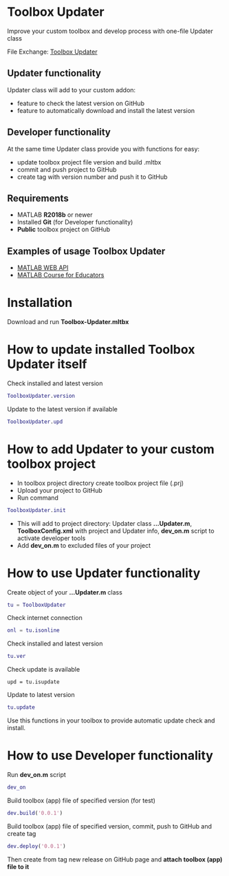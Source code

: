# Toolbox Updater

Improve your custom toolbox and develop process with one-file Updater class

File Exchange: [Toolbox Updater](https://www.mathworks.com/matlabcentral/fileexchange/69126)

## Updater functionality

Updater class will add to your custom addon:

- feature to check the latest version on GitHub
- feature to automatically download and install the latest version

## Developer functionality

At the same time Updater class provide you with functions for easy:

- update toolbox project file version and build .mltbx
- commit and push project to GitHub
- create tag with version number and push it to GitHub

## Requirements

- MATLAB **R2018b** or newer
- Installed **Git** (for Developer functionality)
- **Public** toolbox project on GitHub

## Examples of usage Toolbox Updater

- [MATLAB WEB API](https://github.com/ETMC-Exponenta/MATLAB-WEB-API)
- [MATLAB Course for Educators](https://github.com/ETMC-Exponenta/MATLAB-Course-for-Educators)

# Installation

Download and run **Toolbox-Updater.mltbx**

# How to update installed Toolbox Updater itself

Check installed and latest version
```MATLAB
ToolboxUpdater.version
```
Update to the latest version if available
```MATLAB
ToolboxUpdater.upd
```

# How to add Updater to your custom toolbox project

- In toolbox project directory create toolbox project file (.prj)
- Upload your project to GitHub
- Run command
```MATLAB
ToolboxUpdater.init
```
- This will add to project directory: Updater class **...Updater.m**, **ToolboxConfig.xml** with project and Updater info, **dev_on.m** script to activate developer tools
- Add **dev_on.m** to excluded files of your project

# How to use Updater functionality

Create object of your **...Updater.m** class
```MATLAB
tu = ToolboxUpdater
```
Check internet connection
```MATLAB
onl = tu.isonline
```
Check installed and latest version
```MATLAB
tu.ver
```
Check update is available
```
upd = tu.isupdate
```
Update to latest version
```MATLAB
tu.update
```
Use this functions in your toolbox to provide automatic update check and install.

# How to use Developer functionality

Run **dev_on.m** script
```MATLAB
dev_on
```
Build toolbox (app) file of specified version (for test)
```MATLAB
dev.build('0.0.1')
```
Build toolbox (app) file of specified version, commit, push to GitHub and create tag
```MATLAB
dev.deploy('0.0.1')
```
Then create from tag new release on GitHub page and **attach toolbox (app) file to it** 
